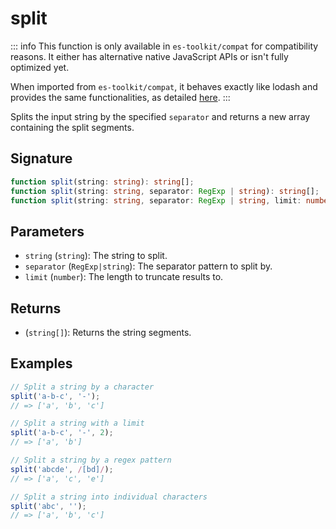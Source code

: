 # split

::: info
This function is only available in `es-toolkit/compat` for compatibility reasons. It either has alternative native JavaScript APIs or isn't fully optimized yet.

When imported from `es-toolkit/compat`, it behaves exactly like lodash and provides the same functionalities, as detailed [here](../../../compatibility.md).
:::

Splits the input string by the specified `separator` and returns a new array containing the split segments.

## Signature

```typescript
function split(string: string): string[];
function split(string: string, separator: RegExp | string): string[];
function split(string: string, separator: RegExp | string, limit: number): string[];
```

## Parameters

- `string` (`string`): The string to split.
- `separator` (`RegExp|string`): The separator pattern to split by.
- `limit` (`number`): The length to truncate results to.

## Returns

- (`string[]`): Returns the string segments.

## Examples

```js
// Split a string by a character
split('a-b-c', '-');
// => ['a', 'b', 'c']

// Split a string with a limit
split('a-b-c', '-', 2);
// => ['a', 'b']

// Split a string by a regex pattern
split('abcde', /[bd]/);
// => ['a', 'c', 'e']

// Split a string into individual characters
split('abc', '');
// => ['a', 'b', 'c']
```
